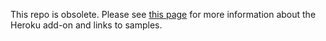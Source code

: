 This repo is obsolete.  Please see [this
page](http://heroku.srs.rabbitmq.com/) for more information about the
Heroku add-on and links to samples.

